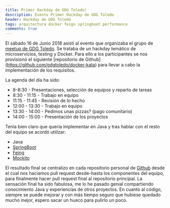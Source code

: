 ```yaml
---
title: Primer Hackday de GDG Toledo!
description: Evento Primer Hackday de GDG Toledo 
header: Hackday de GDG Toledo
tags: arquitectura docker feign springboot performance
comments: true
---
```


El sábado 16 de Junio 2018 asistí al evento que organizaba el grupo de [meetup de GDG Toledo](https://www.meetup.com/gdgtoledo_es/). Se trataba de un hackday temático de microservicios, testing y Docker. Para ello a los participantes se nos provisionó el siguiente [repositorio de Github] (https://github.com/gdgtoledo/docker-kata) para llevar a cabo la implementación de los requisitos.

La agenda del día ha sido:

- 8-8:30 - Presentaciones, selección de equipos y reparto de tareas
- 8:30 - 11:15 - Trabajo en equipo
- 11:15 - 11:45 - Revisión de lo hecho
- 12:00 - 13:30 - Trabajo en equipo
- 13:30 - 14:00 - Pedimos unas pizzas? (pago comunitario)
- 14:00 - 15:00 - Presentación de los proyectos

Tenía bien claro que quería implementar en Java y tras hablar con el resto del equipo se acordó utiilzar:

- Java 
- [SpringBoot](https://spring.io/projects/spring-boot)
- [Feing](https://github.com/OpenFeign/feign)
- [Mockito](http://site.mockito.org/)

El resultado final se centralizo en cada repositorio personal de [Github](https://github.com/ManuDevelopia/docker-kata) desde el cual nos haciamos pull request desde-hasta los componentes del equipo, para finalmente hacer pull request final al repositorio principal. La sensación final ha sido fabulosa, me lo he pasado genial compartiendo conocimiento Java y experiencias de otros proyectos. En cuanto al código, siempre se puede mejorar y con más tiempo seguro que hubiese quedado mucho mejor, espero sacar un hueco para pulirlo un poco. 
